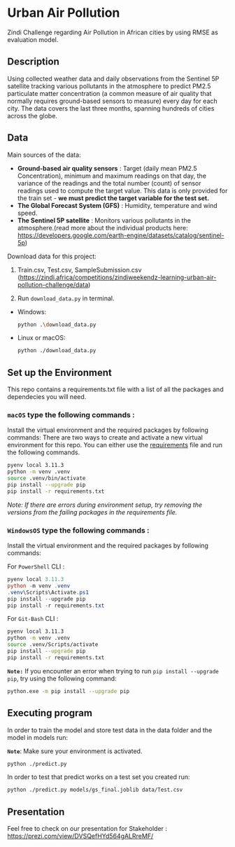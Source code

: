 # Urban Air Pollution

Zindi Challenge regarding Air Pollution in African cities by using RMSE as evaluation model.

## Description

 Using collected weather data and daily observations from the Sentinel 5P satellite tracking various pollutants in the atmosphere to predict PM2.5 particulate matter concentration (a common measure of air quality that normally requires ground-based sensors to measure) every day for each city. The data covers the last three months, spanning hundreds of cities across the globe.

## Data

Main sources of the data:
- **Ground-based air quality sensors** : Target (daily mean PM2.5 Concentration), minimum and maximum readings on that day, the variance of the readings and the total number (count) of sensor readings used to compute the target value. This data is only provided for the train set - **we must predict the target variable for the test set.**
- **The Global Forecast System (GFS)** : Humidity, temperature and wind speed.
- **The Sentinel 5P satellite** : Monitors various pollutants in the atmosphere.(read more about the individual products here: https://developers.google.com/earth-engine/datasets/catalog/sentinel-5p)


Download data for this project: 
1. Train.csv, Test.csv, SampleSubmission.csv (https://zindi.africa/competitions/zindiweekendz-learning-urban-air-pollution-challenge/data)

2. Run `download_data.py` in terminal.
 - Windows:
    ```sh
    python .\download_data.py
    ```
- Linux or macOS:
    ```sh
    python ./download_data.py
    ```

## Set up the Environment

This repo contains a requirements.txt file with a list of all the packages and dependecies you will need.

### **`macOS`** type the following commands : 
 Install the virtual environment and the required packages by following commands:
  There are two ways to create and activate a new virtual environment for this repo. You can either use the [requirements](requirements.txt) file and run the following commands.

```BASH
pyenv local 3.11.3
python -m venv .venv
source .venv/bin/activate
pip install --upgrade pip
pip install -r requirements.txt
```
  
  *Note: If there are errors during environment setup, try removing the versions from the failing packages in the requirements file.*

### **`WindowsOS`** type the following commands :

 Install the virtual environment and the required packages by following commands:

For `PowerShell` CLI :

```PowerShell
pyenv local 3.11.3
python -m venv .venv
.venv\Scripts\Activate.ps1
pip install --upgrade pip
pip install -r requirements.txt
```

For `Git-Bash` CLI :
  
```BASH
pyenv local 3.11.3
python -m venv .venv
source .venv/Scripts/activate
pip install --upgrade pip
pip install -r requirements.txt
```

 **`Note:`**
    If you encounter an error when trying to run `pip install --upgrade pip`, try using the following command:

   ```Bash
   python.exe -m pip install --upgrade pip
   ```

## Executing program

In order to train the model and store test data in the data folder and the model in models run:

**`Note`**: Make sure your environment is activated.

```bash
python ./predict.py  
```

In order to test that predict works on a test set you created run:

```bash
python ./predict.py models/gs_final.joblib data/Test.csv
```

## Presentation 

Feel free to check on our presentation for Stakeholder : 
https://prezi.com/view/DVSQefHYd564gALRreMF/